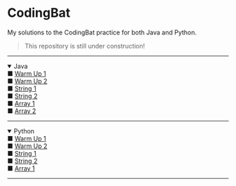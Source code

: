 # CodingBat
My solutions to the CodingBat practice for both Java and Python.
> This repository is still under construction!

****
<details open>
  <summary>Java</summary>
      ■ <a href="https://github.com/Iqrahaq/CodingBat/tree/master/Java/WarmUp1">
      Warm Up 1</a>
      <br>
      ■ <a href="https://github.com/Iqrahaq/CodingBat/tree/master/Java/WarmUp2">
      Warm Up 2</a>
      <br>
      ■ <a href="https://github.com/Iqrahaq/CodingBat/tree/master/Java/String1">
      String 1</a>
      <br>
      ■ <a href="https://github.com/Iqrahaq/CodingBat/tree/master/Java/String2">
      String 2</a>
      <br>
      ■ <a href="https://github.com/Iqrahaq/CodingBat/tree/master/Java/Array1">
      Array 1</a>
      <br>
      ■ <a href="https://github.com/Iqrahaq/CodingBat/tree/master/Java/Array2">
      Array 2</a>
      <br>
</details>

****

<details open>
  <summary>Python</summary>
      ■ <a href="https://github.com/Iqrahaq/CodingBat/tree/master/Python/WarmUp1">
      Warm Up 1</a>
      <br>
      ■ <a href="https://github.com/Iqrahaq/CodingBat/tree/master/Python/WarmUp2">
      Warm Up 2</a>
      <br>
      ■ <a href="https://github.com/Iqrahaq/CodingBat/tree/master/Python/String1">
      String 1</a>
      <br>
      ■ <a href="https://github.com/Iqrahaq/CodingBat/tree/master/Python/String2">
      String 2</a>
      <br>
      ■ <a href="https://github.com/Iqrahaq/CodingBat/tree/master/Python/Array1">
      Array 1</a>
      <br>
</details>

****
